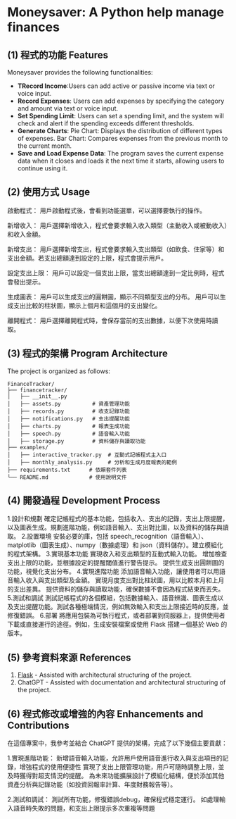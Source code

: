# Moneysaver: A Python help manage finances

## (1) 程式的功能 Features

Moneysaver provides the following functionalities:

- **TRecord Income**:Users can add active or passive income via text or voice input.
- **Record Expenses**: Users can add expenses by specifying the category and amount via text or voice input.
- **Set Spending Limit**: Users can set a spending limit, and the system will check and alert if the spending exceeds different thresholds.
- **Generate Charts**: Pie Chart: Displays the distribution of different types of expenses.
Bar Chart: Compares expenses from the previous month to the current month.
- **Save and Load Expense Data**: The program saves the current expense data when it closes and loads it the next time it starts, allowing users to continue using it.


## (2) 使用方式 Usage

啟動程式：
用戶啟動程式後，會看到功能選單，可以選擇要執行的操作。

新增收入：
用戶選擇新增收入，程式會要求輸入收入類型（主動收入或被動收入）和收入金額。

新增支出：
用戶選擇新增支出，程式會要求輸入支出類型（如飲食、住家等）和支出金額。若支出總額達到設定的上限，程式會提示用戶。

設定支出上限：
用戶可以設定一個支出上限，當支出總額達到一定比例時，程式會發出提示。

生成圖表：
用戶可以生成支出的圓餅圖，顯示不同類型支出的分布。
用戶可以生成支出比較的柱狀圖，顯示上個月和這個月的支出變化。

離開程式：
用戶選擇離開程式時，會保存當前的支出數據，以便下次使用時讀取。

## (3) 程式的架構 Program Architecture

The project is organized as follows:

```
FinanceTracker/
├── financetracker/
│   ├── __init__.py
│   ├── assets.py          # 資產管理功能
│   ├── records.py         # 收支記錄功能
│   ├── notifications.py   # 支出提醒功能
│   ├── charts.py          # 報表生成功能
│   ├── speech.py          # 語音輸入功能
│   ├── storage.py         # 資料儲存與讀取功能
├── examples/
│   ├── interactive_tracker.py  # 互動式記帳程式主入口
│   ├── monthly_analysis.py     # 分析和生成月度報表的範例
├── requirements.txt      # 依賴套件列表
└── README.md             # 使用說明文件
```


## (4) 開發過程 Development Process

1.設計和規劃
確定記帳程式的基本功能，包括收入、支出的記錄，支出上限提醒，以及圖表生成。規劃進階功能，例如語音輸入、支出對比圖，以及資料的儲存與讀取。
2.設置環境
安裝必要的庫，包括 speech_recognition（語音輸入）、matplotlib（圖表生成）、numpy（數據處理）和 json（資料儲存）。建立模組化的程式架構。
3.實現基本功能
實現收入和支出類型的互動式輸入功能。
增加檢查支出上限的功能，並根據設定的提醒閾值進行警告提示。
提供生成支出圓餅圖的功能，視覺化支出分布。
4.實現進階功能
添加語音輸入功能，讓使用者可以用語音輸入收入與支出類型及金額。
實現月度支出對比柱狀圖，用以比較本月和上月的支出差異。
提供資料的儲存與讀取功能，確保數據不會因為程式結束而丟失。
5.測試和調試
測試記帳程式的各個模組，包括數據輸入、語音辨識、圖表生成以及支出提醒功能。測試各種極端情況，例如無效輸入和支出上限接近時的反應，並修復錯誤。
6.部署
將應用包裝為可執行程式，或者部署到伺服器上，提供使用者下載或直接運行的途徑。例如，生成安裝檔案或使用 Flask 搭建一個基於 Web 的版本。

## (5) 參考資料來源 References

1. [Flask](https://flask.palletsprojects.com/en/stable/) - Assisted with  architectural structuring of the project.
2. ChatGPT - Assisted with documentation and architectural structuring of the project.

## (6) 程式修改或增強的內容 Enhancements and Contributions
在這個專案中，我參考並結合 ChatGPT 提供的架構，完成了以下幾個主要貢獻：

1.實現進階功能：
新增語音輸入功能，允許用戶使用語音進行收入與支出項目的記錄，增強程式的使用便捷性
實現了支出上限管理功能，用戶可隨時調整上限，並及時獲得對超支情況的提醒。
為未來功能擴展設計了模組化結構，便於添加其他資產分析與記錄功能（如投資回報率計算、年度財務報告等）。

2.測試和調試：
測試所有功能，修復錯誤debug，確保程式穩定運行。
如處理輸入語音時失敗的問題，和支出上限提示多次重複等問題
